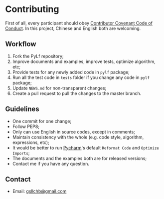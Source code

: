 # Contributing
First of all, every participant should obey [Contributor Covenant Code of Conduct](CODE_OF_CONDUCT.md). In this project, Chinese and English both are welcoming.

## Workflow
1. Fork the PyLf repository;
2. Improve documents and examples, improve tests, optimize algorithm, etc;
3. Provide tests for any newly added code in `pylf` package;
4. Run all the test code in `tests` folder if you change any code in `pylf` package;
5. Update `NEWS.md` for non-transparent changes;
6. Create a pull request to pull the changes to the master branch.

## Guidelines
* One commit for one change;
* Follow PEP8;
* Only can use English in source codes, except in comments;
* Maintain consistency with the whole (e.g. code style, algorithm, expressions, etc);
* It would be better to run [Pycharm](https://www.jetbrains.com/pycharm/)'s default `Reformat Code` and `Optimize Imports`;
* The documents and the examples both are for released versions; 
* Contact me if you have any question.

## Contact
* Email: gsllchb@gmail.com
